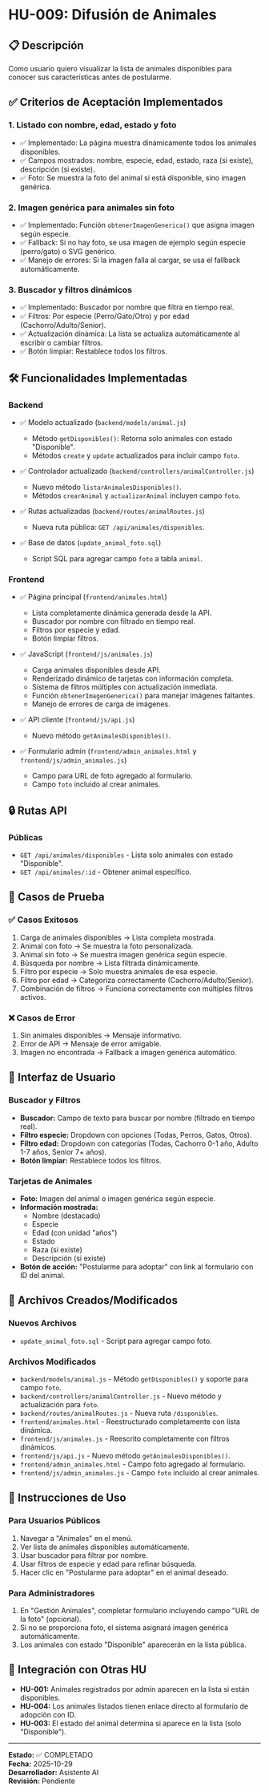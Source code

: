 # HU-009: Difusión de Animales

## 📋 Descripción
Como usuario quiero visualizar la lista de animales disponibles para conocer sus características antes de postularme.

## ✅ Criterios de Aceptación Implementados

### 1. Listado con nombre, edad, estado y foto
- ✅ Implementado: La página muestra dinámicamente todos los animales disponibles.
- ✅ Campos mostrados: nombre, especie, edad, estado, raza (si existe), descripción (si existe).
- ✅ Foto: Se muestra la foto del animal si está disponible, sino imagen genérica.

### 2. Imagen genérica para animales sin foto
- ✅ Implementado: Función `obtenerImagenGenerica()` que asigna imagen según especie.
- ✅ Fallback: Si no hay foto, se usa imagen de ejemplo según especie (perro/gato) o SVG genérico.
- ✅ Manejo de errores: Si la imagen falla al cargar, se usa el fallback automáticamente.

### 3. Buscador y filtros dinámicos
- ✅ Implementado: Buscador por nombre que filtra en tiempo real.
- ✅ Filtros: Por especie (Perro/Gato/Otro) y por edad (Cachorro/Adulto/Senior).
- ✅ Actualización dinámica: La lista se actualiza automáticamente al escribir o cambiar filtros.
- ✅ Botón limpiar: Restablece todos los filtros.

## 🛠️ Funcionalidades Implementadas

### Backend
- ✅ Modelo actualizado (`backend/models/animal.js`)
  - Método `getDisponibles()`: Retorna solo animales con estado "Disponible".
  - Métodos `create` y `update` actualizados para incluir campo `foto`.

- ✅ Controlador actualizado (`backend/controllers/animalController.js`)
  - Nuevo método `listarAnimalesDisponibles()`.
  - Métodos `crearAnimal` y `actualizarAnimal` incluyen campo `foto`.

- ✅ Rutas actualizadas (`backend/routes/animalRoutes.js`)
  - Nueva ruta pública: `GET /api/animales/disponibles`.

- ✅ Base de datos (`update_animal_foto.sql`)
  - Script SQL para agregar campo `foto` a tabla `animal`.

### Frontend
- ✅ Página principal (`frontend/animales.html`)
  - Lista completamente dinámica generada desde la API.
  - Buscador por nombre con filtrado en tiempo real.
  - Filtros por especie y edad.
  - Botón limpiar filtros.

- ✅ JavaScript (`frontend/js/animales.js`)
  - Carga animales disponibles desde API.
  - Renderizado dinámico de tarjetas con información completa.
  - Sistema de filtros múltiples con actualización inmediata.
  - Función `obtenerImagenGenerica()` para manejar imágenes faltantes.
  - Manejo de errores de carga de imágenes.

- ✅ API cliente (`frontend/js/api.js`)
  - Nuevo método `getAnimalesDisponibles()`.

- ✅ Formulario admin (`frontend/admin_animales.html` y `frontend/js/admin_animales.js`)
  - Campo para URL de foto agregado al formulario.
  - Campo `foto` incluido al crear animales.

## 🔒 Rutas API

### Públicas
- `GET /api/animales/disponibles` - Lista solo animales con estado "Disponible".
- `GET /api/animales/:id` - Obtener animal específico.

## 🧪 Casos de Prueba

### ✅ Casos Exitosos
1. Carga de animales disponibles → Lista completa mostrada.
2. Animal con foto → Se muestra la foto personalizada.
3. Animal sin foto → Se muestra imagen genérica según especie.
4. Búsqueda por nombre → Lista filtrada dinámicamente.
5. Filtro por especie → Solo muestra animales de esa especie.
6. Filtro por edad → Categoriza correctamente (Cachorro/Adulto/Senior).
7. Combinación de filtros → Funciona correctamente con múltiples filtros activos.

### ❌ Casos de Error
1. Sin animales disponibles → Mensaje informativo.
2. Error de API → Mensaje de error amigable.
3. Imagen no encontrada → Fallback a imagen genérica automático.

## 🎨 Interfaz de Usuario

### Buscador y Filtros
- **Buscador:** Campo de texto para buscar por nombre (filtrado en tiempo real).
- **Filtro especie:** Dropdown con opciones (Todas, Perros, Gatos, Otros).
- **Filtro edad:** Dropdown con categorías (Todas, Cachorro 0-1 año, Adulto 1-7 años, Senior 7+ años).
- **Botón limpiar:** Restablece todos los filtros.

### Tarjetas de Animales
- **Foto:** Imagen del animal o imagen genérica según especie.
- **Información mostrada:**
  - Nombre (destacado)
  - Especie
  - Edad (con unidad "años")
  - Estado
  - Raza (si existe)
  - Descripción (si existe)
- **Botón de acción:** "Postularme para adoptar" con link al formulario con ID del animal.

## 📁 Archivos Creados/Modificados

### Nuevos Archivos
- `update_animal_foto.sql` - Script para agregar campo foto.

### Archivos Modificados
- `backend/models/animal.js` - Método `getDisponibles()` y soporte para campo `foto`.
- `backend/controllers/animalController.js` - Nuevo método y actualización para `foto`.
- `backend/routes/animalRoutes.js` - Nueva ruta `/disponibles`.
- `frontend/animales.html` - Reestructurado completamente con lista dinámica.
- `frontend/js/animales.js` - Reescrito completamente con filtros dinámicos.
- `frontend/js/api.js` - Nuevo método `getAnimalesDisponibles()`.
- `frontend/admin_animales.html` - Campo foto agregado al formulario.
- `frontend/js/admin_animales.js` - Campo `foto` incluido al crear animales.

## 🚀 Instrucciones de Uso

### Para Usuarios Públicos
1. Navegar a "Animales" en el menú.
2. Ver lista de animales disponibles automáticamente.
3. Usar buscador para filtrar por nombre.
4. Usar filtros de especie y edad para refinar búsqueda.
5. Hacer clic en "Postularme para adoptar" en el animal deseado.

### Para Administradores
1. En "Gestión Animales", completar formulario incluyendo campo "URL de la foto" (opcional).
2. Si no se proporciona foto, el sistema asignará imagen genérica automáticamente.
3. Los animales con estado "Disponible" aparecerán en la lista pública.

## 🔄 Integración con Otras HU
- **HU-001:** Animales registrados por admin aparecen en la lista si están disponibles.
- **HU-004:** Los animales listados tienen enlace directo al formulario de adopción con ID.
- **HU-003:** El estado del animal determina si aparece en la lista (solo "Disponible").

---

**Estado:** ✅ COMPLETADO  
**Fecha:** 2025-10-29  
**Desarrollador:** Asistente AI  
**Revisión:** Pendiente

